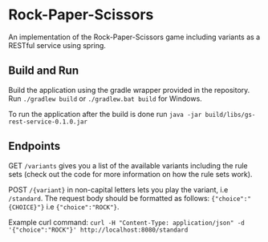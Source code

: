 # Rock-Paper-Scissors
An implementation of the Rock-Paper-Scissors game including variants as a RESTful service using spring.

## Build and Run
Build the application using the gradle wrapper provided in the repository. Run
`./gradlew build` or
`./gradlew.bat build` for Windows.

To run the application after the build is done run `java -jar build/libs/gs-rest-service-0.1.0.jar`

## Endpoints
GET `/variants` gives you a list of the available variants including the rule sets
(check out the code for more information on how the rule sets work).

POST `/{variant}` in non-capital letters lets you play the variant, i.e `/standard`.
The request body should be formatted as follows:
`{"choice":"{CHOICE}"}` i.e `{"choice":"ROCK"}`.

Example curl command:
`curl -H "Content-Type: application/json" -d '{"choice":"ROCK"}' http://localhost:8080/standard`
